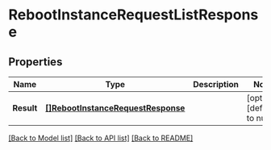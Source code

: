 # RebootInstanceRequestListResponse

## Properties
Name | Type | Description | Notes
------------ | ------------- | ------------- | -------------
**Result** | [**[]RebootInstanceRequestResponse**](RebootInstanceRequest-response.md) |  | [optional] [default to null]

[[Back to Model list]](../README.md#documentation-for-models) [[Back to API list]](../README.md#documentation-for-api-endpoints) [[Back to README]](../README.md)


